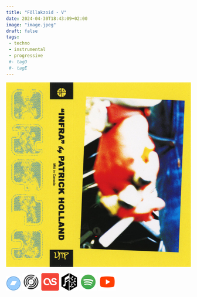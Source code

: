 ```yaml
---
title: "Föllakzoid - V"
date: 2024-04-30T18:43:09+02:00
image: "image.jpeg"
draft: false
tags:
 - techno
 - instrumental
 - progressive
 #- tagD
 #- tagE
---
```

![cover](image.jpeg (Föllakzoid - V))
 
[![bandcamp](../links/svg/bandcamp.png (bandcamp))](https://follakzoid.bandcamp.com/album/v)
[![discogs](../links/svg/discogs.png (discogs))]()
[![lastfm](../links/svg/lastfm.png (lastfm))]()
[![musicbrainz](../links/svg/musicbrainz.png (musicbrainz))](https://musicbrainz.org/release/e47c4377-2443-44f0-80c6-1c606d6694b3)
[![spotify](../links/svg/spotify.png (putify))]()
[![youtube](../links/svg/youtube.png (youtube))](https://www.youtube.com/playlist?list=PLcEzq3kN5MDelbw8phz2gjK3cWF2u35nq)
 
